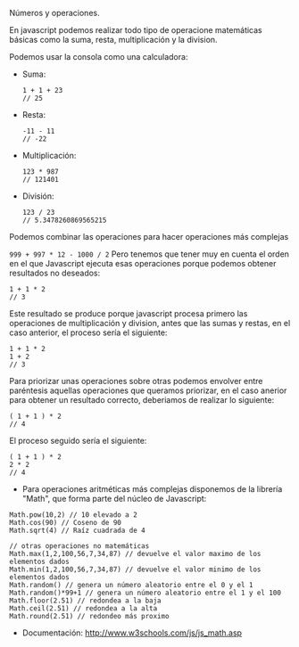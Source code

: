Números y operaciones.

En javascript podemos realizar todo tipo de operacione matemáticas básicas como la suma, resta, multiplicación y la division.

Podemos usar la consola como una calculadora:

- Suma:
  ```
  1 + 1 + 23 
  // 25
  ```
- Resta:
  ```
  -11 - 11 
  // -22
  ```

- Multiplicación:
  ```
  123 * 987 
  // 121401
  ```

- División: 
  ```
  123 / 23 
  // 5.3478260869565215
  ```

Podemos combinar las operaciones para hacer operaciones más complejas

  ```999 + 997 * 12 - 1000 / 2```
Pero tenemos que tener muy en cuenta el orden en el que Javascript ejecuta esas operaciones porque podemos obtener resultados no deseados:
  ```
  1 + 1 * 2
  // 3
  ```

Este resultado se produce porque javascript procesa primero las operaciones de multiplicación y division, antes que las sumas y restas, en el caso anterior, el proceso sería el siguiente:
  ```
  1 + 1 * 2
  1 + 2
  // 3
  ```

Para priorizar unas operaciones sobre otras podemos envolver entre paréntesis aquellas operaciones que queramos priorizar, en el caso anerior para obtener un resultado correcto, deberiamos de realizar lo siguiente:
  ```
  ( 1 + 1 ) * 2
  // 4
  ```

El proceso seguido sería el siguiente:
  ```
  ( 1 + 1 ) * 2
  2 * 2
  // 4
  ```

- Para operaciones aritméticas más complejas disponemos de la librería "Math", que forma parte del núcleo de Javascript:

```
Math.pow(10,2) // 10 elevado a 2
Math.cos(90) // Coseno de 90
Math.sqrt(4) // Raíz cuadrada de 4

// otras operaciones no matemáticas
Math.max(1,2,100,56,7,34,87) // devuelve el valor maximo de los elementos dados
Math.min(1,2,100,56,7,34,87) // devuelve el valor minimo de los elementos dados
Math.random() // genera un número aleatorio entre el 0 y el 1
Math.random()*99+1 // genera un número aleatorio entre el 1 y el 100
Math.floor(2.51) // redondea a la baja
Math.ceil(2.51) // redondea a la alta
Math.round(2.51) // redondeo más proximo
```


- Documentación:
http://www.w3schools.com/js/js_math.asp









